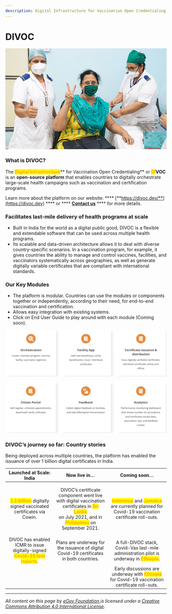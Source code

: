 ```yaml
---
description: Digital Infrastructure for Vaccination Open Credentialing
---
```


# DIVOC

![](.gitbook/assets/VACCINE.jpeg)

### What is DIVOC?

The <mark style="color:orange;">**Digital Infrastructure**</mark>** for Vaccination Open Credentialing** or <mark style="color:orange;">**DI**</mark>**VOC** is an **open-source platform** that enables countries to digitally orchestrate large-scale health campaigns such as vaccination and certification programs.

Learn more about the platform on our website: **** [**https://divoc.dev/**](https://divoc.dev) **** or **** [**Contact us**](https://divoc.dev) **** for more details.

### **Facilitates last-mile delivery of health programs at scale**

* Built in India for the world as a digital public good, DIVOC is a flexible and extendable software that can be used across multiple health programs.
* Its scalable and data-driven architecture allows it to deal with diverse country-specific scenarios. In a vaccination program, for example, it gives countries the ability to manage and control vaccines, facilities, and vaccinators systematically across geographies, as well as generate digitally variable certificates that are compliant with international standards.

### **Our Key Modules**

* The platform is modular. Countries can use the modules or components together or independently, according to their need, for end-to-end vaccination and certification.
* Allows easy integration with existing systems.
* Click on End User Guide to play around with each module (Coming soon).

![](<.gitbook/assets/Screenshot 2021-12-06 at 4.27.10 PM.png>)

![](<.gitbook/assets/Screenshot 2021-12-06 at 4.27.26 PM.png>)

### **DIVOC’s journey so far: Country stories**

Being deployed across multiple countries, the platform has enabled the issuance of over 1 billion digital certificates in India.

|                      Launched at Scale: India                                                                  |                                                                                                                           Now live in…                                                                                                                           |                                                                                Coming soon…                                                                               |
| :------------------------------------------------------------------------------------------------------------: | :--------------------------------------------------------------------------------------------------------------------------------------------------------------------------------------------------------------------------------------------------------------: | :-----------------------------------------------------------------------------------------------------------------------------------------------------------------------: |
|     <mark style="color:orange;">**1.1 billion**</mark> digitally signed vaccinated certificates via Cowin.     | <p>DIVOC’s certificate component went live with digital vaccination certificates in <mark style="color:orange;"><strong>Sri Lanka</strong></mark><br>on July 2021, and in <mark style="color:orange;"><strong>Philippines</strong></mark> on September 2021.</p> | <mark style="color:orange;">**Indonesia**</mark> and <mark style="color:orange;">**Jamaica**</mark> are currently planned for Covid-19 vaccination certificate roll-outs. |
| DIVOC has enabled ICMR to issue digitally-signed <mark style="color:orange;">**Covid-19 test reports**</mark>. |                                                                                      Plans are underway for the issuance of digital Covid-19 certificates in both countries.                                                                                     |                        A full-DIVOC stack, Covid-Vax last-mile administration pilot is underway in <mark style="color:orange;">**Ethiopia**</mark>.                       |
|                                                                                                                |                                                                                                                                                                                                                                                                  |                    Early discussions are underway with <mark style="color:orange;">**Ethiopia**</mark> for Covid-19 vaccination certificate roll-outs.                    |

****

_All content on this page by_ [_eGov Foundation_ ](https://egov.org.in)_is licensed under a_ [_Creative Commons Attribution 4.0 International License_](http://creativecommons.org/licenses/by/4.0/)_._
